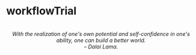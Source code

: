 # workflowTrial
<!-- QUOTE:START -->
<p align="center"><br><i>With the realization of one's own potential and self-confidence in one's ability, one can build a better world.</i><br><i>– Dalai Lama.</i><br></p>
<!-- QUOTE:END -->

